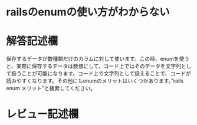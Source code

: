 # railsのenumの使い方がわからない
# 解答記述欄

保存するデータが数種類だけのカラムに対して使います。この時、enumを使うと、実際に保存するデータは数値にして、コード上ではそのデータを文字列として扱うことが可能になります。コード上で文字列として扱えることで、コードが読みやすくなります。その他にもenumのメリットはいくつかあります。”rails enum メリット”と検索してください。




# レビュー記述欄
